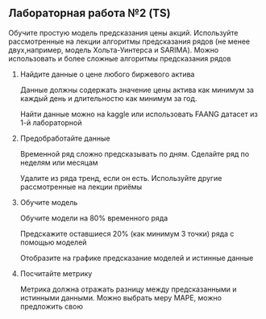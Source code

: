 ## Лабораторная работа №2 (TS)

Обучите простую модель предсказания цены акций. Используйте рассмотренные на лекции алгоритмы предсказания рядов (не менее двух,например, модель Хольта-Уинтерса и SARIMA). Можно использовать и более сложные алгоритмы предсказания рядов


1. Найдите данные о цене любого биржевого актива

    Данные должны содержать значение цены актива как минимум за каждый день и длительностю как минимум за год. 

    Найти данные можно на kaggle или использовать FAANG датасет из 1-й лабораторной


2. Предобработайте данные

    Временной ряд сложно предсказывать по дням. Сделайте ряд по неделям или месяцам
   
    Удалите из ряда тренд, если он есть. Используйте другие рассмотренные на лекции приёмы


3. Обучите модель
    
    Обучите модели на 80% временного ряда
    
    Предскажите оставшиеся 20% (как минимум 3 точки) ряда с помощью моделей 
    
    Отобразите на графике предсказание моделей и истинные данные


4. Посчитайте метрику

    Метрика должна отражать разницу между предсказанными и истинными данными. Можно выбрать меру MAPE, можно предложить свою
